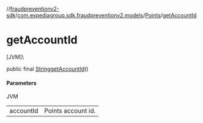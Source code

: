//[fraudpreventionv2-sdk](../../../index.md)/[com.expediagroup.sdk.fraudpreventionv2.models](../index.md)/[Points](index.md)/[getAccountId](get-account-id.md)

# getAccountId

[JVM]\

public final [String](https://docs.oracle.com/javase/8/docs/api/java/lang/String.html)[getAccountId](get-account-id.md)()

#### Parameters

JVM

| | |
|---|---|
| accountId | Points account id. |
